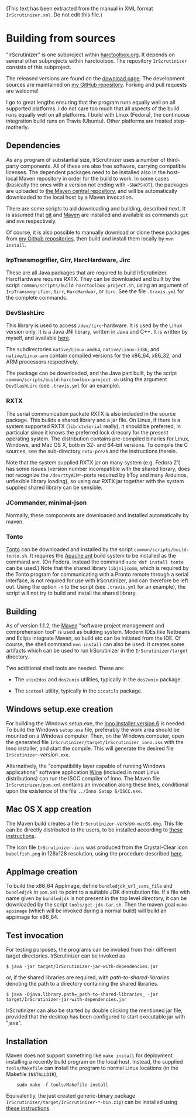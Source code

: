 (This text has been extracted from the manual in XML format `IrScrutinizer.xml`. Do not edit this file.)

# Building from sources

"IrScrutinizer" is one subproject within [harctoolbox.org](http://harctoolbox.org).
    It depends on several other subprojects within harctoolbox. The repository `IrScrutinizer` consists
    of this subproject.

The released versions are found on the [download page](https://github.com/bengtmartensson/IrScrutinizer/releases).
    The development sources are maintained on [my GitHub repository](https://github.com/bengtmartensson/IrScrutinizer).
    Forking and pull requests are welcome!

I go to great lengths ensuring that the program runs equally well on all supported platforms.
        I do not care too much that all aspects of the build runs equally well on all platforms.
        I build with Linux (Fedora), the continuous integration build runs on Travis (Ubuntu).
        Other platforms are treated step-motherly.

## Dependencies
As any program of substantial size, IrScrutinizer uses a number of third-party components.
        All of these are also free software, carrying compatible licenses.
        The dependent packages need to be installed also in
        the host-local Maven repository in order for the build to work.
        In some cases (basically the ones with a version not ending with `-SNAPSHOT`), the packages
        are uploaded to [the Maven central repository](https://mvnrepository.com/repos/central),
        and will be automatically downloaded to the local host by a Maven invocation.


There are some scripts to aid downloading and building, described next. It is assumed that
    [git](https://git-scm.com/) and [Maven](https://maven.apache.org/)
    are installed and available as commands `git` and `mvn` respectively.

Of course, it is also possible to manually download or clone these packages
                from [my Github repositories](https://github.com/bengtmartensson?tab=repositories),
                then build and install them locally by `mvn install`.

### IrpTransmogrifier, Girr, HarcHardware, Jirc
These are all Java packages that are required to build IrScrutinizer. HarcHardware requires RXTX.
            They can be downloaded and built by the script `common/scripts/build-harctoolbox-project.sh`,
            using an argument of
            `IrpTransmogrifier`,
            `Girr`,
            `HarcHardwar`, or
            `Jirc`.
            See the file `.travis.yml` for the complete commands.


### DevSlashLirc
This library is used to access `/dev/lirc`-hardware. It is used by the Linux version only.
        It is a Java JNI library, written in Java and C++. It is written by myself,
        and available [here](https://github.com/bengtmartensson/DevSlashLirc).
        

The subdirectories `native/Linux-amd64`,
        `native/Linux-i386`, and
        `native/Linux-arm` contain compiled versions for the x86_64, x86_32, and ARM processors respectively.

The package can be downloaded, and the Java part built, by the script
            `common/scripts/build-harctoolbox-project.sh` using the argument `DevSlashLirc`
            (see `.travis.yml` for an example).

### RXTX
The serial communication packate RXTX is also included in the source package. This builds a shared library and a jar file.
    On Linux, if there is a system supported RXTX (`librxtxSerial` really), it should be preferred,
    in particular since it knows the preferred lock direcory for the present operating system.
    The distribution contains pre-compiled binaries for Linux, Windows, and Mac OS X, both in 32- and 64-bit versions.
    To compile the C sources, see the sub-directory `rxtx-pre2h` and the instructions therein.

Note that the system supplied RXTX jar on many system (e.g. Fedora 21) has some issues
        (version number incompatible with the shared library, does not recognize
        the `/dev/ttyACM*`-ports required by IrToy and many Arduinos, unflexible library loading),
        so using our RXTX jar together with the system supplied shared library can be sensible.

### JCommander, minimal-json
Normally, these components are downloaded and installed automatically by maven.

### Tonto
[Tonto](Glossary.html#Tonto) can be downloaded and installed by the script `common/scripts/build-tonto.sh`.
    It requires the [Apache ant](https://ant.apache.org/) build system to be installed as the command `ant`.
        (On Fedora, instead the command `sudo dnf install tonto` can be used.)
        Note that the shared library `libjnijcomm`,
        which is required by the Tonto program for communicating with a Pronto remote through a serial interface,
        is not required for use with IrScrutinizer, and can therefore be left out.
        Using the option `-n` to the script (see `.travis.yml` for an example),
        the script will not try to build and install the shared library.

## Building
As of version 1.1.2, the [Maven](http://maven.apache.org/index.html) "software
project management and comprehension tool" is used as building system.
Modern IDEs like Netbeans and Eclips integrate Maven, so build etc can be initiated from the IDE.
Of course, the shell command `mvn install` can also be used. It creates some artifacts which can
be used to run IrScrutinizer in the `IrScrutinizer/target` directory.

Two additional shell tools are needed. These are:



* The `unix2dos` and `dos2unix` utilities, typically in the `dos2unix` package.

* The `icotool` utility, typically in the `icoutils` package.


## Windows setup.exe creation
For building the Windows setup.exe, the [Inno Installer version 6](http://www.jrsoftware.org/download.php/is.exe)
    is needed. To build the Windows `setup.exe` file, preferably the work area should
be mounted on a Windows computer. Then, on the Windows computer, open
        the generated file `IrScrutinizer/target/IrScrutinizer_inno.iss` with
        the Inno installer, and start the compile. This will generate the desired file
    `IrScutinizer-`_version_`.exe`.

Alternatively, the "compatibility layer capable of running
    Windows applications" software application [Wine](https://www.winehq.org) (included in most Linux
    distributions) can run the ISCC compiler of Inno. The Maven file
    `IrScrutinizer/pom.xml` contains an
    invocation along these lines, conditional upon the existence of the file `../Inno Setup 6/ISCC.exe`.

## Mac OS X app creation
The Maven build creates a file
`IrScrutinizer-`_version_`-macOS.dmg`.
This file can be directly distributed to the users, to be installed according to
[these instructions](http://harctoolbox.org/IrScrutinizer.html#Mac+OS+X+app).

The icon file `IrScrutinizer.icns` was produced from the Crystal-Clear
icon `babelfish.png` in 128x128 resolution, using the procedure
described
[here](http://stackoverflow.com/questions/11770806/why-doesnt-icon-composer-2-4-support-the-1024x1024-size-icon-any-more).
        

## AppImage creation
To build the x86_64 AppImage, define `bundledjdk_url_sans_file`
    and `bundledjdk` in `pom.xml` to point to a suitable JDK distrubution file.
    If a file with name given by `bundledjdk`
    is not present in the top level directory, it can be downloaded by the script `tools/get-jdk-tar.sh`.
    Then the maven goal `make-appimage` (which will be invoked during a normal build) will build an appimage for x86_64.
    

## Test invocation
For testing purposes, the programs can be invoked from their different target directories.
        IrScrutinizer can be invoked as


    
    $ java -jar target/IrScrutinizer-jar-with-dependencies.jar

or, if the shared libraries are required, with _path-to-shared-libraries_ denoting the path to a directory containing
the shared libraries.


    
    $ java -Djava.library.path=_path-to-shared-libraries_ -jar target/IrScrutinizer-jar-with-dependencies.jar

IrScrutinizer can also be started by double clicking the mentioned jar file,
    provided that the desktop has been configured to start executable jar with "java".

## Installation
Maven does not support something like `make install` for deployment installing a
recently build program on the local host.
Instead, the supplied `tools/Makefile` can
install the program to normal Linux locations (in the Makefile `INSTALLDIR`),


    
        sudo make -f tools/Makefile install
    
Equivalently, the just created generic-binary package
`IrScrutinizer/target/IrScrutinizer-*-bin.zip`) can be installed using [these instructions](http://harctoolbox.org/IrScrutinizer.html#Generic+Binary).

